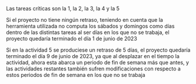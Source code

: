 Las tareas críticas son la 1, la 2, la 3, la 4 y la 5

Si el proyecto no tiene ningún retraso, teniendo en cuenta que la herramienta utilizada no computa los sábados y domingos como días dentro de las distintas tareas
al ser días en los que no se trabaja, el proyecto quedaría terminado el día 1 de junio de 2023

Si en la actividad 5 se produciese un retraso de 5 días, el proyecto quedaría terminado el día 9 de junio de 2023, ya que al desplazar en el tiempo la actividad, 
ahora esta abarca un periodo de fin de semana más que antes, y las actividades restantes también sufren modificaciones con respecto a estos periodos de fin de semana
en los que no se trabaja
